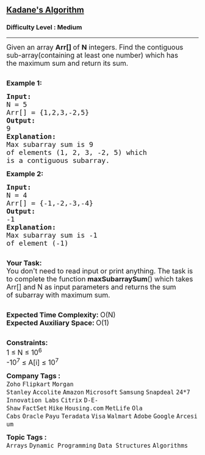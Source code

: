 <h2><a href="https://practice.geeksforgeeks.org/problems/kadanes-algorithm-1587115620/1?page=1&company[]=Amazon&sortBy=submissions">Kadane's Algorithm</a></h2><h3>Difficulty Level : Medium</h3><hr><div class="problems_problem_content__Xm_eO"><p><span style="font-size:18px">Given an array <strong>Arr[]&nbsp;</strong>of <strong>N</strong> integers. Find the contiguous sub-array(containing at least one number) which has the&nbsp;maximum sum and return its sum.</span></p>

<p><br>
<span style="font-size:18px"><strong>Example 1:</strong></span></p>

<pre style="position: relative;"><span style="font-size:18px"><strong>Input:
</strong>N = 5
Arr[] = {1,2,3,-2,5}
<strong>Output:
</strong>9<strong>
Explanation:
</strong>Max subarray sum is 9
of elements (1, 2, 3, -2, 5) which 
is a contiguous subarray.</span>
<div class="open_grepper_editor" title="Edit &amp; Save To Grepper"></div></pre>

<p><span style="font-size:18px"><strong>Example 2:</strong></span></p>

<pre style="position: relative;"><span style="font-size:18px"><strong>Input:
</strong>N = 4
Arr[] = {-1,-2,-3,-4}
<strong>Output:
</strong>-1<strong>
Explanation:
</strong>Max subarray sum is -1 
of element (-1)</span><div class="open_grepper_editor" title="Edit &amp; Save To Grepper"></div></pre>

<p><br>
<span style="font-size:18px"><strong>Your Task:</strong><br>
You don't need to read input or print anything.&nbsp;The task is to complete the function <strong>maxSubarraySum</strong>() which takes Arr[] and N as input parameters and returns the sum of&nbsp;subarray with maximum sum.</span></p>

<p><br>
<span style="font-size:18px"><strong>Expected Time Complexity:&nbsp;</strong>O(N)<br>
<strong>Expected Auxiliary Space:&nbsp;</strong>O(1)</span></p>

<p><br>
<span style="font-size:18px"><strong>Constraints:</strong><br>
1 ≤ N ≤ 10<sup>6</sup><br>
-10<sup>7</sup> ≤ A[i] ≤ 10<sup>7</sup></span></p>
</div><p><span style=font-size:18px><strong>Company Tags : </strong><br><code>Zoho</code>&nbsp;<code>Flipkart</code>&nbsp;<code>Morgan Stanley</code>&nbsp;<code>Accolite</code>&nbsp;<code>Amazon</code>&nbsp;<code>Microsoft</code>&nbsp;<code>Samsung</code>&nbsp;<code>Snapdeal</code>&nbsp;<code>24*7 Innovation Labs</code>&nbsp;<code>Citrix</code>&nbsp;<code>D-E-Shaw</code>&nbsp;<code>FactSet</code>&nbsp;<code>Hike</code>&nbsp;<code>Housing.com</code>&nbsp;<code>MetLife</code>&nbsp;<code>Ola Cabs</code>&nbsp;<code>Oracle</code>&nbsp;<code>Payu</code>&nbsp;<code>Teradata</code>&nbsp;<code>Visa</code>&nbsp;<code>Walmart</code>&nbsp;<code>Adobe</code>&nbsp;<code>Google</code>&nbsp;<code>Arcesium</code>&nbsp;<br><p><span style=font-size:18px><strong>Topic Tags : </strong><br><code>Arrays</code>&nbsp;<code>Dynamic Programming</code>&nbsp;<code>Data Structures</code>&nbsp;<code>Algorithms</code>&nbsp;
